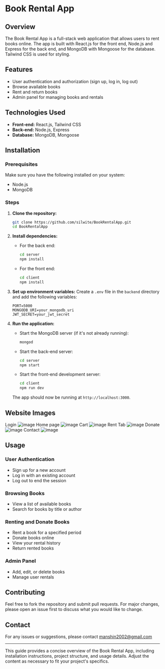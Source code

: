 
# Book Rental App

## Overview
The Book Rental App is a full-stack web application that allows users to rent books online. The app is built with React.js for the front end, Node.js and Express for the back end, and MongoDB with Mongoose for the database. Tailwind CSS is used for styling.

## Features
- User authentication and authorization (sign up, log in, log out)
- Browse available books
- Rent and return books
- Admin panel for managing books and rentals

## Technologies Used
- **Front-end:** React.js, Tailwind CSS
- **Back-end:** Node.js, Express
- **Database:** MongoDB, Mongoose

## Installation

### Prerequisites
Make sure you have the following installed on your system:
- Node.js
- MongoDB

### Steps
1. **Clone the repository:**
   ```bash
   git clone https://github.com/silwite/BookRentalApp.git
   cd BookRentalApp
   ```

2. **Install dependencies:**
   - For the back end:
     ```bash
     cd server
     npm install
     ```
   - For the front end:
     ```bash
     cd client
     npm install
     ```

3. **Set up environment variables:**
   Create a `.env` file in the `backend` directory and add the following variables:
   ```plaintext
   PORT=5000
   MONGODB_URI=your_mongodb_uri
   JWT_SECRET=your_jwt_secret
   ```

4. **Run the application:**
   - Start the MongoDB server (if it's not already running):
     ```bash
     mongod
     ```
   - Start the back-end server:
     ```bash
     cd server
     npm start
     ```
   - Start the front-end development server:
     ```bash
     cd client
     npm run dev
     ```

   The app should now be running at `http://localhost:3000`.

## Website Images
Login
![image](https://github.com/silwite/BookRentalApp/assets/89529159/a8fcd6d1-7df2-499e-b103-6ecf020275f7)
Home page
![image](https://github.com/silwite/BookRentalApp/assets/89529159/e346a0da-db6c-405b-8ea1-c513a7988cf3)
Cart
![image](https://github.com/silwite/BookRentalApp/assets/89529159/3075a354-e6e4-4093-8d12-a19ceac0bfd1)
Rent Tab
![image](https://github.com/silwite/BookRentalApp/assets/89529159/16d4d466-dd5f-4b55-8fc6-3622c0854e07)
Donate
![image](https://github.com/silwite/BookRentalApp/assets/89529159/4afecd71-0422-4e09-b291-016de74fd26e)
Contact
![image](https://github.com/silwite/BookRentalApp/assets/89529159/7e2e5afc-fe23-4475-bb31-fc76dbb74eee)





## Usage

### User Authentication
- Sign up for a new account
- Log in with an existing account
- Log out to end the session

### Browsing Books
- View a list of available books
- Search for books by title or author

### Renting and Donate Books
- Rent a book for a specified period
- Donate books online
- View your rental history
- Return rented books

### Admin Panel
- Add, edit, or delete books
- Manage user rentals

## Contributing
Feel free to fork the repository and submit pull requests. For major changes, please open an issue first to discuss what you would like to change.



## Contact
For any issues or suggestions, please contact manshin2002@gmail.com

---

This guide provides a concise overview of the Book Rental App, including installation instructions, project structure, and usage details. Adjust the content as necessary to fit your project's specifics.
